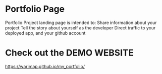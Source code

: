 # Portfolio Page
Portfolio Project landing page is intended to: Share information about your project Tell the story about yourself as the developer Direct traffic to your deployed app, and your github account

# Check out the DEMO WEBSITE
https://warimap.github.io/my_portfolio/
